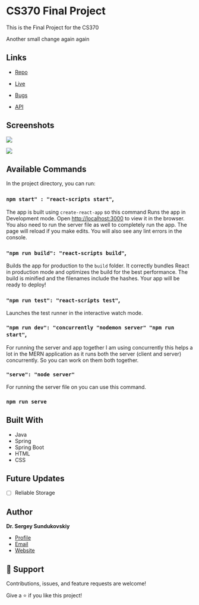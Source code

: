 <h1>CS370 Final Project</h1>

<p>This is the Final Project for the CS370</p>

<p>Another small change again again</p>

## Links

- [Repo](https://github.com/ssunduko/cs370-final "<project-name> Repo")

- [Live](<Homepage url> "Live View")

- [Bugs](https://github.com/ssunduko/cs370-final/issues "Issues Page")

- [API](<API Link> "API")

## Screenshots

![](/screenshots/2.png)

![](/screenshots/3.png)

## Available Commands

In the project directory, you can run:

### `npm start" : "react-scripts start"`,

The app is built using `create-react-app` so this command Runs the app in Development mode. Open [http://localhost:3000](http://localhost:3000) to view it in the browser. You also need to run the server file as well to completely run the app. The page will reload if you make edits.
You will also see any lint errors in the console.

### `"npm run build": "react-scripts build"`,

Builds the app for production to the `build` folder. It correctly bundles React in production mode and optimizes the build for the best performance. The build is minified and the filenames include the hashes. Your app will be ready to deploy!

### `"npm run test": "react-scripts test"`,

Launches the test runner in the interactive watch mode.

### `"npm run dev": "concurrently "nodemon server" "npm run start"`,

For running the server and app together I am using concurrently this helps a lot in the MERN application as it runs both the server (client and server) concurrently. So you can work on them both together.

### `"serve": "node server"`

For running the server file on you can use this command.

### `npm run serve`

## Built With

- Java
- Spring
- Spring Boot
- HTML
- CSS

## Future Updates

- [ ] Reliable Storage

## Author

**Dr. Sergey Sundukovskiy**

- [Profile](https://github.com/ssunduko "Sergey Sundukovskiy")
- [Email](mailto:ssunduko@gmail.com?subject=Hi "Hi!")
- [Website](https://kingtechnologies.in "Welcome")

## 🤝 Support

Contributions, issues, and feature requests are welcome!

Give a ⭐️ if you like this project!